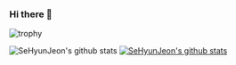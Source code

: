 ### Hi there 👋

<!--
**SeHyunJeon/SeHyunJeon** is a ✨ _special_ ✨ repository because its `README.md` (this file) appears on your GitHub profile.

Here are some ideas to get you started:

- 🔭 I’m currently working on ...
- 🌱 I’m currently learning ...
- 👯 I’m looking to collaborate on ...
- 🤔 I’m looking for help with ...
- 💬 Ask me about ...
- 📫 How to reach me: ...
- 😄 Pronouns: ...
- ⚡ Fun fact: ...
-->

![trophy](https://github-profile-trophy.vercel.app/?username=SeHyunJeon)

![SeHyunJeon's github stats](https://github-readme-stats.vercel.app/api?username=SeHyunJeon&show_icons=true)
[![SeHyunJeon's github stats](https://github-readme-stats.vercel.app/api/top-langs/?username=SeHyunJeonID&show_icons=true&hide_border=true&title_color=004386&icon_color=004386&layout=compact)](https://github.com/SeHyunJeon)
